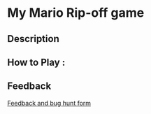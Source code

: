 # My Mario Rip-off game

## Description

## How to Play :
[](my_game.exe)
## Feedback
[Feedback and bug hunt form](https://docs.google.com/forms/d/e/1FAIpQLSfvp7en3Q_nsFdzM3AUJ_XRLosnTAmm9-0qyTCPOtg-bl8B3Q/viewform?usp=sf_link)
